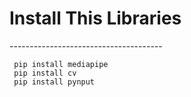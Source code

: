 <h1>Install This Libraries</h1>
--------------------------------------

     pip install mediapipe
     pip install cv
     pip install pynput
